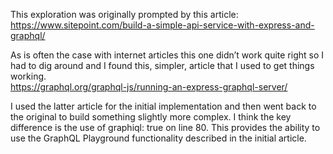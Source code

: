 This exploration was originally prompted by this article:  
    https://www.sitepoint.com/build-a-simple-api-service-with-express-and-graphql/  
    
As is often the case with internet articles this one didn’t work quite right so I had to dig around and I found this, simpler, article that I used to get things working.  
https://graphql.org/graphql-js/running-an-express-graphql-server/

I used the latter article for the initial implementation and then went back to the original to build something slightly more complex.  I think the key difference is the use of graphiql: true on line 80.  This provides the ability to use the GraphQL Playground functionality described in the initial article.
